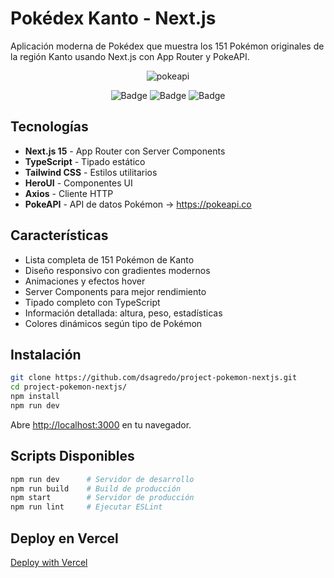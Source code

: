 # Pokédex Kanto - Next.js

Aplicación moderna de Pokédex que muestra los 151 Pokémon originales de la región Kanto usando Next.js con App Router y PokeAPI.

<div align="center">

![pokeapi](https://user-images.githubusercontent.com/24228373/179854679-9327cb1c-22c4-476e-9e42-50c3a2be3653.png)

![Badge](https://img.shields.io/badge/next.js_15-000000?style=for-the-badge&logo=nextdotjs&logoColor=white)
![Badge](https://img.shields.io/badge/TypeScript-007ACC?style=for-the-badge&logo=typescript&logoColor=white)
![Badge](https://img.shields.io/badge/Tailwind_CSS-38B2AC?style=for-the-badge&logo=tailwind-css&logoColor=white)

</div>

## Tecnologías

- **Next.js 15** - App Router con Server Components
- **TypeScript** - Tipado estático
- **Tailwind CSS** - Estilos utilitarios
- **HeroUI** - Componentes UI
- **Axios** - Cliente HTTP
- **PokeAPI** - API de datos Pokémon → https://pokeapi.co

## Características

- Lista completa de 151 Pokémon de Kanto
- Diseño responsivo con gradientes modernos
- Animaciones y efectos hover
- Server Components para mejor rendimiento
- Tipado completo con TypeScript
- Información detallada: altura, peso, estadísticas
- Colores dinámicos según tipo de Pokémon

## Instalación

```sh
git clone https://github.com/dsagredo/project-pokemon-nextjs.git
cd project-pokemon-nextjs/
npm install
npm run dev
```

Abre [http://localhost:3000](http://localhost:3000) en tu navegador.

## Scripts Disponibles

```sh
npm run dev      # Servidor de desarrollo
npm run build    # Build de producción
npm start        # Servidor de producción
npm run lint     # Ejecutar ESLint
```

## Deploy en Vercel

[Deploy with Vercel](https://pokedex-kanto-nine.vercel.app/)
